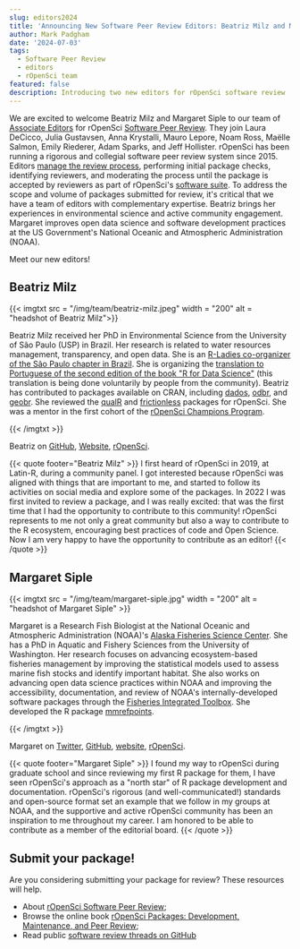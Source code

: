 ```yaml
---
slug: editors2024
title: 'Announcing New Software Peer Review Editors: Beatriz Milz and Margaret Siple'
author: Mark Padgham
date: '2024-07-03'
tags:
  - Software Peer Review
  - editors
  - rOpenSci team
featured: false
description: Introducing two new editors for rOpenSci software review
---
```

We are excited to welcome Beatriz Milz and Margaret Siple to our team of [Associate Editors](/software-review/#editors) for rOpenSci [Software Peer Review](/software-review/).
They join Laura DeCicco, Julia Gustavsen, Anna Krystalli, Mauro Lepore, Noam Ross, Maëlle Salmon, Emily Riederer, Adam Sparks, and Jeff Hollister.
rOpenSci has been running a rigorous and collegial software peer review system since 2015.
Editors [manage the review process](https://devguide.ropensci.org/editorguide.html), performing initial package checks, identifying reviewers, and moderating the process until the package is accepted by reviewers as part of rOpenSci's [software suite](https://ropensci.org/packages/).
To address the scope and volume of packages submitted for review, it's critical that we have a team of editors with complementary expertise.
Beatriz brings her experiences in environmental science and active community engagement.
Margaret improves open data science and software development practices at the US Government's National Oceanic and Atmospheric Administration (NOAA).

Meet our new editors!

## Beatriz Milz

{{< imgtxt src = "/img/team/beatriz-milz.jpeg" width = "200" alt = "headshot of Beatriz Milz">}}

Beatriz Milz received her PhD in Environmental Science from the University of São Paulo (USP) in Brazil. Her research is related to water resources management, transparency, and open data. She is an [R-Ladies co-organizer of the São Paulo chapter in Brazil](https://rladies-sp.org/). She is organizing the [translation to Portuguese of the second edition of the book "R for Data Science"](https://cienciadedatos.github.io/pt-r4ds/) (this translation is being done voluntarily by people from the community).
Beatriz has contributed to packages available on CRAN, including [dados](https://cienciadedatos.github.io/dados/), [odbr](https://hsvab.github.io/odbr/), and [geobr](https://ipeagit.github.io/geobr/index.html). She reviewed the [qualR](https://docs.ropensci.org/qualR/) and [frictionless](https://docs.ropensci.org/frictionless/) packages for rOpenSci. She was a mentor in the first cohort of the [rOpenSci Champions Program](https://ropensci.org/champions/).

{{< /imgtxt >}}

Beatriz on [GitHub](https://github.com/beatrizmilz), [Website](https://beamilz.com/), [rOpenSci](/author/beatriz-milz/).

{{< quote footer="Beatriz Milz" >}}
I first heard of rOpenSci in 2019, at Latin-R, during a community panel. I got interested because rOpenSci was aligned with things that are important to me, and started to follow its activities on social media and explore some of the packages. In 2022 I was first invited to review a package, and I was really excited: that was the first time that I had the opportunity to contribute to this community!  rOpenSci represents to me not only a great community but also a way to contribute to the R ecosystem, encouraging best practices of code and Open Science. Now I am very happy to have the opportunity to contribute as an editor!
{{< /quote >}}


## Margaret Siple

{{< imgtxt src = "/img/team/margaret-siple.jpg" width = "200" alt = "headshot of Margaret Siple" >}}

Margaret is a Research Fish Biologist at the National Oceanic and Atmospheric Administration (NOAA)'s [Alaska Fisheries Science Center](https://www.fisheries.noaa.gov/about/alaska-fisheries-science-center). She has a PhD in Aquatic and Fishery Sciences from the University of Washington. Her research focuses on advancing ecosystem-based fisheries management by improving the statistical models used to assess marine fish stocks and identify important habitat. She also works on advancing open data science practices within NOAA and improving the accessibility, documentation, and review of NOAA's internally-developed software packages through the [Fisheries Integrated Toolbox](https://noaa-fisheries-integrated-toolbox.github.io/). She developed the R package [mmrefpoints](https://joss.theoj.org/papers/10.21105/joss.03888).

{{< /imgtxt >}}

Margaret on [Twitter](https://twitter.com/margaretsiple), [GitHub](https://github.com/MargaretSiple-NOAA), [website](https://margaretsiple-noaa.github.io/siple-quarto/), [rOpenSci](/author/margaret-siple/).

{{< quote footer="Margaret Siple" >}}
I found my way to rOpenSci during graduate school and since reviewing my first R package for them, I have seen rOpenSci's approach as a "north star" of R package development and documentation. rOpenSci's rigorous (and well-communicated!) standards and open-source format set an example that we follow in my groups at NOAA, and the supportive and active rOpenSci community has been an inspiration to me throughout my career. I am honored to be able to contribute as a member of the editorial board.
{{< /quote >}}

## Submit your package!

Are you considering submitting your package for review? These resources will help.

- About [rOpenSci Software Peer Review](/software-review/);
- Browse the online book [rOpenSci Packages: Development, Maintenance, and Peer Review](https://devguide.ropensci.org/);
- Read public [software review threads on GitHub](https://github.com/ropensci/software-review/issues)

